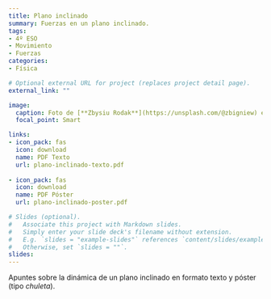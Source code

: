 ```yaml
---
title: Plano inclinado
summary: Fuerzas en un plano inclinado.
tags: 
- 4º ESO
- Movimiento
- Fuerzas
categories:
- Física

# Optional external URL for project (replaces project detail page).
external_link: ""

image:
  caption: Foto de [**Zbysiu Rodak**](https://unsplash.com/@zbigniew) en [Unsplash](https://unsplash.com)
  focal_point: Smart

links:
- icon_pack: fas
  icon: download
  name: PDF Texto
  url: plano-inclinado-texto.pdf
  
- icon_pack: fas
  icon: download
  name: PDF Póster
  url: plano-inclinado-poster.pdf  

# Slides (optional).
#   Associate this project with Markdown slides.
#   Simply enter your slide deck's filename without extension.
#   E.g. `slides = "example-slides"` references `content/slides/example-slides.md`.
#   Otherwise, set `slides = ""`.
slides: 
---
```


Apuntes sobre la dinámica de un plano inclinado en formato texto y póster (tipo _chuleta_).
